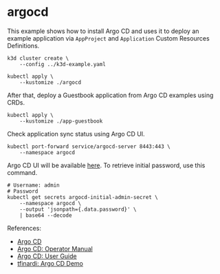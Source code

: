 # argocd

This example shows how to install Argo CD and uses it to deploy an example
application via `AppProject` and `Application` Custom Resources Definitions.

```
k3d cluster create \
    --config ../k3d-example.yaml

kubectl apply \
    --kustomize ./argocd
```

After that, deploy a Guestbook application from Argo CD examples using CRDs.

```
kubectl apply \
    --kustomize ./app-guestbook
```

Check application sync status using Argo CD UI.

```
kubectl port-forward service/argocd-server 8443:443 \
    --namespace argocd
```

Argo CD UI will be available [here](https://localhost:8443). To retrieve initial
password, use this command.

```
# Username: admin
# Password
kubectl get secrets argocd-initial-admin-secret \
    --namespace argocd \
    --output 'jsonpath={.data.password}' \
    | base64 --decode
```

References:

* [Argo CD](https://argo-cd.readthedocs.io/en/stable/)
* [Argo CD: Operator Manual](https://argo-cd.readthedocs.io/en/stable/operator-manual/)
* [Argo CD: User Guide](https://argo-cd.readthedocs.io/en/stable/user-guide/)
* [tfinardi: Argo CD Demo](https://github.com/tfinardi/argocd-demo)
